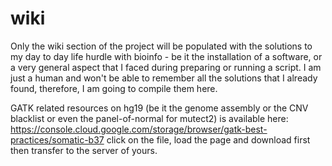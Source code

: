 # wiki
Only the wiki section of the project will be populated with the solutions to my day to day life hurdle with bioinfo - be it the installation of a software, or a very general aspect that I faced during preparing or running a script. I am just a human and won't be able to remember all the solutions that I already found, therefore, I am going to compile them here.


GATK related resources on hg19 (be it the genome assembly or the CNV blacklist or even the panel-of-normal for mutect2) is available here: https://console.cloud.google.com/storage/browser/gatk-best-practices/somatic-b37
click on the file, load the page and download first then transfer to the server of yours.


